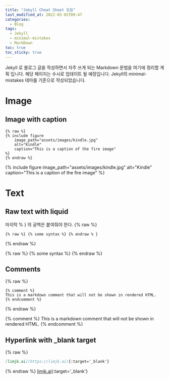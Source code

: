 ```yaml
---
title: "Jekyll Cheat Sheet 모음"
last_modified_at: 2022-03-02T09:47
categories:
  - Blog
tags:
  - Jekyll
  - minimal-mistakes
  - MarkDown
toc: true
toc_sticky: true
---
```


Jekyll 로 블로그 글을 작성하면서 자주 쓰게 되는 Markdown 문법을 여기에 정리할 계획 입니다.
해당 페이지는 수시로 업데이트 될 예정입니다. Jekyll의 minimal-mistakes 테마를 기준으로 작성되었습니다.

# Image
## Image with caption

```liquid
{% raw %}
{% include figure 
    image_path="assets/images/kindle.jpg" 
    alt="Kindle" 
    caption="This is a caption of the fire image"
%}
{% endraw %}
```
{% include figure 
    image_path="assets/images/kindle.jpg" 
    alt="Kindle" 
    caption="This is a caption of the fire image"
%}


# Text
## Raw text with liquid
마지막 % } 의 공백은 붙여줘야 한다.
{% raw %}
```liquid
{% raw %} {% some syntax %} {% endraw % }
```
{% endraw %}

{% raw %} {% some syntax %} {% endraw %}

## Comments
{% raw %}
```liquid
{% comment %}
This is a markdown comment that will not be shown in rendered HTML.
{% endcomment %}
```
{% endraw %}

{% comment %}
This is a markdown comment that will not be shown in rendered HTML.
{% endcomment %}

## Hyperlink with _blank target
{% raw %}
```markdown
[limjk.ai](https://limjk.ai){:target='_blank'}
```
{% endraw %}
[limjk.ai](https://limjk.ai){:target='_blank'}

